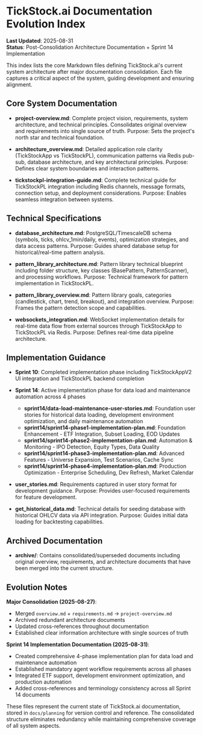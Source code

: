 # TickStock.ai Documentation Evolution Index

**Last Updated**: 2025-08-31  
**Status**: Post-Consolidation Architecture Documentation + Sprint 14 Implementation

This index lists the core Markdown files defining TickStock.ai's current system architecture after major documentation consolidation. Each file captures a critical aspect of the system, guiding development and ensuring alignment.

## Core System Documentation

- **project-overview.md**: Complete project vision, requirements, system architecture, and technical principles. Consolidates original overview and requirements into single source of truth. Purpose: Sets the project's north star and technical foundation.

- **architecture_overview.md**: Detailed application role clarity (TickStockApp vs TickStockPL), communication patterns via Redis pub-sub, database architecture, and key architectural principles. Purpose: Defines clear system boundaries and interaction patterns.

- **tickstockpl-integration-guide.md**: Complete technical guide for TickStockPL integration including Redis channels, message formats, connection setup, and deployment considerations. Purpose: Enables seamless integration between systems.

## Technical Specifications

- **database_architecture.md**: PostgreSQL/TimescaleDB schema (symbols, ticks, ohlcv_1min/daily, events), optimization strategies, and data access patterns. Purpose: Guides shared database setup for historical/real-time pattern analysis.

- **pattern_library_architecture.md**: Pattern library technical blueprint including folder structure, key classes (BasePattern, PatternScanner), and processing workflows. Purpose: Technical framework for pattern implementation in TickStockPL.

- **pattern_library_overview.md**: Pattern library goals, categories (candlestick, chart, trend, breakout), and integration overview. Purpose: Frames the pattern detection scope and capabilities.

- **websockets_integration.md**: WebSocket implementation details for real-time data flow from external sources through TickStockApp to TickStockPL via Redis. Purpose: Defines real-time data pipeline architecture.

## Implementation Guidance

- **Sprint 10**: Completed implementation phase including TickStockAppV2 UI integration and TickStockPL backend completion

- **Sprint 14**: Active implementation phase for data load and maintenance automation across 4 phases
  - **sprint14/data-load-maintenance-user-stories.md**: Foundation user stories for historical data loading, development environment optimization, and daily maintenance automation
  - **sprint14/sprint14-phase1-implementation-plan.md**: Foundation Enhancement - ETF Integration, Subset Loading, EOD Updates
  - **sprint14/sprint14-phase2-implementation-plan.md**: Automation & Monitoring - IPO Detection, Equity Types, Data Quality
  - **sprint14/sprint14-phase3-implementation-plan.md**: Advanced Features - Universe Expansion, Test Scenarios, Cache Sync
  - **sprint14/sprint14-phase4-implementation-plan.md**: Production Optimization - Enterprise Scheduling, Dev Refresh, Market Calendar

- **user_stories.md**: Requirements captured in user story format for development guidance. Purpose: Provides user-focused requirements for feature development.

- **get_historical_data.md**: Technical details for seeding database with historical OHLCV data via API integration. Purpose: Guides initial data loading for backtesting capabilities.

## Archived Documentation

- **archive/**: Contains consolidated/superseded documents including original overview, requirements, and architecture documents that have been merged into the current structure.

## Evolution Notes

**Major Consolidation (2025-08-27)**:
- Merged `overview.md` + `requirements.md` → `project-overview.md`
- Archived redundant architecture documents
- Updated cross-references throughout documentation
- Established clear information architecture with single sources of truth

**Sprint 14 Implementation Documentation (2025-08-31)**:
- Created comprehensive 4-phase implementation plan for data load and maintenance automation
- Established mandatory agent workflow requirements across all phases
- Integrated ETF support, development environment optimization, and production automation
- Added cross-references and terminology consistency across all Sprint 14 documents

These files represent the current state of TickStock.ai documentation, stored in `docs/planning` for version control and reference. The consolidated structure eliminates redundancy while maintaining comprehensive coverage of all system aspects.